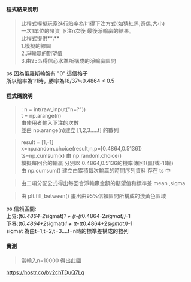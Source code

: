 #### <i class="icon-file"></i>程式結果說明
>此程式模擬玩家進行賠率為1:1得下注方式(如猜紅黑,奇偶,大小)  
一次1單位的賭資 下注n次後 最後淨輸贏的結果。  
此程式提供**:**   
1.模擬的線圖      
2.淨輸贏的期望值  
3.由95%得信心水準所構成的淨輸贏區間  

ps.因為俄羅斯輪盤有 "0" 這個格子  
所以賠率為1:1時，勝率為18/37≒0.4864 < 0.5

#### <i class="icon-file"></i>程式碼說明

>: n = int(raw_input("n=?"))  
t = np.arange(n)  
由使用者輸入下注的次數  
並由 np.arange(n)建立 [1,2,3.....t] 的數列

>result = [1,-1]  
x=np.random.choice(result,n,p=[0.4864,0.5136])  
ts=np.cumsum(x) 由 np.random.choice()  
模擬每回合的輸贏 分別以 0.4864,0.5136的機率傳回1(贏)或-1(輸)  
由 np.cumsum() 建立由累積每次輸贏的時間序列資料 存在 ts 中

>由二項分配公式得出每回合淨輸贏金額的期望值和標準差 mean ,sigma

>由 plt.fill_between() 畫出由95%信賴區間所構成的淺黃色區域  

ps.信賴區間:  
上界:(t*0.4864-2*sigmat)*1 + (t-(t*0.4864-2*sigmat))*-1  
下界:(t*0.4864+2*sigmat)*1 + (t-(t*0.4864+2*sigmat))*-1  
sigmat 為由t=1,t=2,t=3....t=n時的標準差構成的數列

#### <i class="icon-file"></i>實測 

>當輸入n=10000 得出此圖  

https://hostr.co/bv2chTDuQ7Lq
